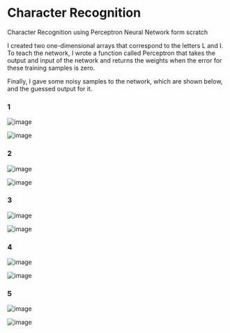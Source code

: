 # Character Recognition
Character Recognition using Perceptron Neural Network form scratch 

I created two one-dimensional arrays that correspond to the letters L and I. To teach the network, I wrote a function called Perceptron that takes the output and input of the network and returns the weights when the error for these training samples is zero.

Finally, I gave some noisy samples to the network, which are shown below, and the guessed output for it.


### 1
![image](https://user-images.githubusercontent.com/47606879/147672532-fadb9c4f-b29d-404d-a2c8-8c5260033cdf.png)

![image](https://user-images.githubusercontent.com/47606879/147672538-453a2c13-028f-418c-8730-fe0fdd408cd3.png)

### 2
![image](https://user-images.githubusercontent.com/47606879/147672551-a463b0aa-199a-4baf-b4a2-625140ebcee6.png)

![image](https://user-images.githubusercontent.com/47606879/147672621-f6819110-8346-4c32-8265-d01e9a081d7d.png)


### 3

![image](https://user-images.githubusercontent.com/47606879/147672638-eb822e1f-93fb-4962-93a4-a5103127db7c.png)

![image](https://user-images.githubusercontent.com/47606879/147672653-ec5890bc-1dff-4d63-b119-b7bf9e2fbc0d.png)

### 4
![image](https://user-images.githubusercontent.com/47606879/147672667-b5814c58-e657-457f-a36f-735c61a8a2d6.png)

![image](https://user-images.githubusercontent.com/47606879/147672675-293e9219-3c19-4301-afbb-8ca28f6b7122.png)


### 5

![image](https://user-images.githubusercontent.com/47606879/147672703-25904f4f-fa44-4a85-9847-5eb24fa3779b.png)

![image](https://user-images.githubusercontent.com/47606879/147672711-44ad6859-65c3-4ed4-af14-2751aa4511d9.png)

